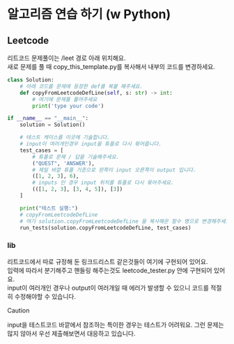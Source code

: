 # 알고리즘 연습 하기 (w Python)

## Leetcode

리트코드 문제풀이는 /leet 경로 아래 위치해요.  
새로 문제를 풀 때 copy_this_template.py를 복사해서 내부의 코드를 변경하세요.

```py
class Solution:
    # 아래 코드를 문제에 등장한 def를 복붙 해주세요.
    def copyFromLeetcodeDefLine(self, s: str) -> int:
        # 여기에 문제를 풀어주세요
        print('type your code')

if __name__ == "__main__":
    solution = Solution()

    # 테스트 케이스를 이곳에 기술합니다.
    # input이 여러개인경우 input을 튜플로 다시 묶어줍니다.
    test_cases = [
        # 튜플로 문제 / 답을 기술해주세요.
        ("QUEST", 'ANSWER'),
        # 제일 바깥 튜플 기준으로 왼쪽이 input 오른쪽이 output 입니다.
        ([1, 2, 3], 6),
        # inputs 인 경우 input 위치를 튜플로 다시 묶어주세요.
        (([1, 2, 3], [3, 4, 5]), [3])
    ]

    print("테스트 실행:")
    # copyFromLeetcodeDefLine
    # 여기 solution.copyFromLeetcodeDefLine 을 복사해온 함수 명으로 변경해주세요.
    run_tests(solution.copyFromLeetcodeDefLine, test_cases)
```

### lib

리트코드에서 따로 규정해 둔 링크드리스트 같은것들이 여기에 구현되어 있어요.  
입력에 따라서 분기해주고 핸들링 해주는것도 leetcode_tester.py 안에 구현되어 있어요.  
input이 여러개인 경우나 output이 여러개일 때 에러가 발생할 수 있으니 코드를 적절히 수정해야할 수 있습니다.

> [!CAUTION]
> input을 테스트코드 바깥에서 참조하는 특이한 경우는 테스트가 어려워요. 그런 문제는 많지 않아서 우선 제출해보면서 대응하고 있습니다.
